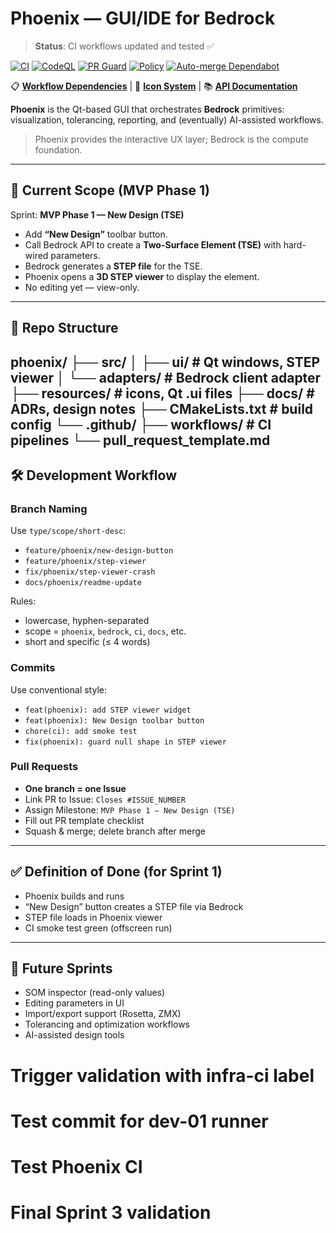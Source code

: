 # Phoenix — GUI/IDE for Bedrock

> **Status**: CI workflows updated and tested ✅

[![CI](https://github.com/DesignOpticsFast/phoenix/actions/workflows/ci.yml/badge.svg)](https://github.com/DesignOpticsFast/phoenix/actions/workflows/ci.yml)
[![CodeQL](https://github.com/DesignOpticsFast/phoenix/actions/workflows/codeql.yml/badge.svg)](https://github.com/DesignOpticsFast/phoenix/actions/workflows/codeql.yml)
[![PR Guard](https://github.com/DesignOpticsFast/phoenix/actions/workflows/pr-guard.yml/badge.svg)](https://github.com/DesignOpticsFast/phoenix/actions/workflows/pr-guard.yml)
[![Policy](https://github.com/DesignOpticsFast/phoenix/actions/workflows/policy.yml/badge.svg)](https://github.com/DesignOpticsFast/phoenix/actions/workflows/policy.yml)
[![Auto-merge Dependabot](https://github.com/DesignOpticsFast/phoenix/actions/workflows/auto-merge-dependabot.yml/badge.svg)](https://github.com/DesignOpticsFast/phoenix/actions/workflows/auto-merge-dependabot.yml)

📋 **[Workflow Dependencies](docs/workflow-dependencies.md)** | 🎨 **[Icon System](docs/icons.md)** | 📚 **[API Documentation](docs/)**

**Phoenix** is the Qt-based GUI that orchestrates **Bedrock** primitives:
visualization, tolerancing, reporting, and (eventually) AI-assisted workflows.

> Phoenix provides the interactive UX layer; Bedrock is the compute foundation.

---

## 🚀 Current Scope (MVP Phase 1)

Sprint: **MVP Phase 1 — New Design (TSE)**

- Add **“New Design”** toolbar button.
- Call Bedrock API to create a **Two-Surface Element (TSE)** with hard-wired parameters.
- Bedrock generates a **STEP file** for the TSE.
- Phoenix opens a **3D STEP viewer** to display the element.
- No editing yet — view-only.

---

## 📂 Repo Structure
phoenix/
├── src/
│    ├── ui/                # Qt windows, STEP viewer
│    └── adapters/          # Bedrock client adapter
├── resources/              # icons, Qt .ui files
├── docs/                   # ADRs, design notes
├── CMakeLists.txt          # build config
└── .github/
├── workflows/         # CI pipelines
└── pull_request_template.md
---

## 🛠️ Development Workflow

### Branch Naming
Use `type/scope/short-desc`:

- `feature/phoenix/new-design-button`
- `feature/phoenix/step-viewer`
- `fix/phoenix/step-viewer-crash`
- `docs/phoenix/readme-update`

Rules:
- lowercase, hyphen-separated
- scope = `phoenix`, `bedrock`, `ci`, `docs`, etc.
- short and specific (≤ 4 words)

### Commits
Use conventional style:

- `feat(phoenix): add STEP viewer widget`
- `feat(phoenix): New Design toolbar button`
- `chore(ci): add smoke test`
- `fix(phoenix): guard null shape in STEP viewer`

### Pull Requests
- **One branch = one Issue**
- Link PR to Issue: `Closes #ISSUE_NUMBER`
- Assign Milestone: `MVP Phase 1 — New Design (TSE)`
- Fill out PR template checklist
- Squash & merge; delete branch after merge

---

## ✅ Definition of Done (for Sprint 1)

- Phoenix builds and runs
- “New Design” button creates a STEP file via Bedrock
- STEP file loads in Phoenix viewer
- CI smoke test green (offscreen run)

---

## 🔮 Future Sprints

- SOM inspector (read-only values)
- Editing parameters in UI
- Import/export support (Rosetta, ZMX)
- Tolerancing and optimization workflows
- AI-assisted design tools
# Trigger validation with infra-ci label
# Test commit for dev-01 runner
# Test Phoenix CI
# Final Sprint 3 validation
